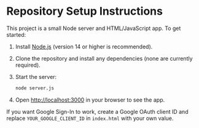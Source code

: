 # Repository Setup Instructions

This project is a small Node server and HTML/JavaScript app. To get started:

1. Install [Node.js](https://nodejs.org/) (version 14 or higher is recommended).
2. Clone the repository and install any dependencies (none are currently required).
3. Start the server:

   ```bash
   node server.js
   ```

4. Open <http://localhost:3000> in your browser to see the app.

If you want Google Sign-In to work, create a Google OAuth client ID and replace `YOUR_GOOGLE_CLIENT_ID` in `index.html` with your own value.

